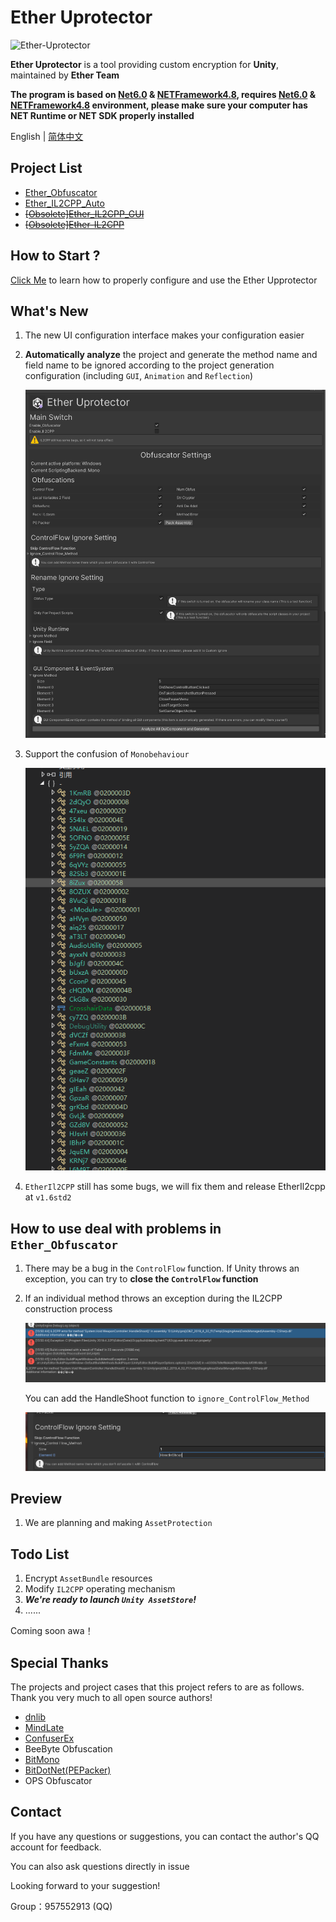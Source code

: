 # Ether Uprotector

![Ether-Uprotector](https://socialify.git.ci/Ether2023/Ether-Uprotector/image?description=1&font=Inter&forks=1&issues=1&logo=https%3A%2F%2Fraw.githubusercontent.com%2FEther2023%2FEther-Uprotector%2Fmain%2Flogo.png&name=1&owner=1&pattern=Signal&pulls=1&stargazers=1&theme=Light)

**Ether Uprotector** is a tool providing custom encryption for **Unity**, maintained by **Ether Team**

**The program is based on [Net6.0](https://dotnet.microsoft.com/zh-cn/download/dotnet/6.0) & [NETFramework4.8](https://dotnet.microsoft.com/zh-cn/download/dotnet-framework/net48), requires [Net6.0](https://dotnet.microsoft.com/zh-cn/download/dotnet/6.0) & [NETFramework4.8](https://dotnet.microsoft.com/zh-cn/download/dotnet-framework/net48) environment, please make sure your computer has NET Runtime or NET SDK properly installed**

English | [简体中文](README_zh-cn.md)

## Project List
- [Ether_Obfuscator](Ether_Obfuscator)
- [Ether_IL2CPP_Auto](Ether_IL2CPP_Auto)
- ~~[[Obsolete]Ether_IL2CPP_GUI](Ether_IL2CPP_GUI)~~
- ~~[[Obsolete]Ether-IL2CPP](Ether_IL2CPP)~~

## How to Start ?
[Click Me](Ether_Obfuscator) to learn how to properly configure and use the Ether Upprotector

## What's New
1. The new UI configuration interface makes your configuration easier
   
2. **Automatically analyze** the project and generate the method name and field name to be ignored according to the project generation configuration (including `GUI`, `Animation` and `Reflection`)

   ![newui](pics/newui.png)
 
3. Support the confusion of `Monobehaviour`

   ![monoobfus](pics/obfusmono.png)

4. `EtherIl2CPP` still has some bugs, we will fix them and release EtherIl2cpp at `v1.6std2`

## How to use deal with problems in `Ether_Obfuscator`

1. There may be a bug in the `ControlFlow` function. If Unity throws an exception, you can try to **close the `ControlFlow` function**
2. If an individual method throws an exception during the IL2CPP construction process

    ![err1](pics/err1.png)

    You can add the HandleShoot function to `ignore_ControlFlow_Method`

   ![config](pics/cfignore.png)

## Preview

1. We are planning and making `AssetProtection`

## Todo List

1. Encrypt `AssetBundle` resources
2. Modify `IL2CPP` operating mechanism
3. ***We're ready to launch `Unity AssetStore`!***
4. ......

Coming soon awa！

## Special Thanks

The projects and project cases that this project refers to are as follows. Thank you very much to all open source authors!

- [dnlib](https://github.com/0xd4d/dnlib)
- [MindLate](https://github.com/Sato-Isolated/MindLated)
- [ConfuserEx](https://github.com/yck1509/ConfuserEx)
- BeeByte Obfuscation
- [BitMono](https://github.com/sunnamed434/BitMono)
- [BitDotNet(PEPacker)](https://github.com/0x59R11/BitDotNet)
- OPS Obfuscator

## Contact

If you have any questions or suggestions, you can contact the author's QQ account for feedback.

You can also ask questions directly in issue

Looking forward to your suggestion!

Group：957552913 (QQ)

